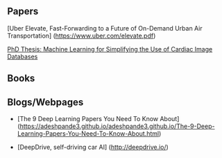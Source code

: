 


Papers
-------------------


[Uber Elevate, Fast-Forwarding to a Future of On-Demand Urban Air Transportation] (https://www.uber.com/elevate.pdf)


[PhD Thesis: Machine Learning for Simplifying the Use of Cardiac
Image Databases](https://pastel.archives-ouvertes.fr/tel-01243340v2/document)



Books
---------------------





Blogs/Webpages
----------------------------------------------------------------------------------------------------------------------------------------


- [The 9 Deep Learning Papers You Need To Know About] (https://adeshpande3.github.io/adeshpande3.github.io/The-9-Deep-Learning-Papers-You-Need-To-Know-About.html)


- [DeepDrive, self-driving car AI] (http://deepdrive.io/)
